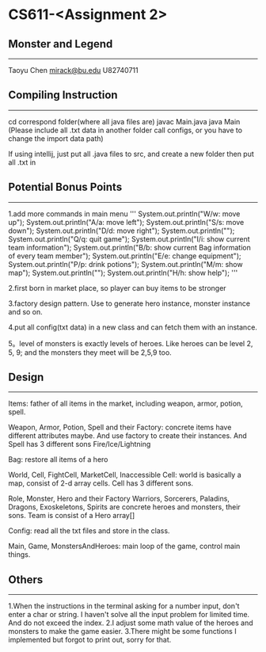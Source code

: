 # CS611-<Assignment 2>
## Monster and Legend
---------------------------------------------------------------------------
Taoyu Chen 
mirack@bu.edu
U82740711

## Compiling Instruction
---------------------------------------------------------------------------
cd correspond folder(where all java files are)
javac Main.java
java Main
(Please include all .txt data in another folder call configs, or you have to change the import data path)

If using intellij, just put all .java files to src, and create a new folder then put all .txt in

## Potential Bonus Points
---------------------------------------------------------------------------
1.add more commands in main menu
'''
System.out.println("W/w: move up");
System.out.println("A/a: move left");
System.out.println("S/s: move down");
System.out.println("D/d: move right");
System.out.println("");
System.out.println("Q/q: quit game");
System.out.println("I/i: show current team information");
System.out.println("B/b: show current Bag information of every team member");
System.out.println("E/e: change equipment");
System.out.println("P/p: drink potions");
System.out.println("M/m: show map");
System.out.println("");
System.out.println("H/h: show help");
'''

2.first born in market place, so player can buy items to be stronger

3.factory design pattern. Use to generate hero instance, monster instance and so on.

4.put all config(txt data) in a new class and can fetch them with an instance.

5。level of monsters is exactly levels of heroes. Like heroes can be level 2, 5, 9; and the monsters they meet will be 2,5,9 too.

## Design
---------------------------------------------------------------------------
Items: father of all items in the market, including weapon, armor, potion, spell.

Weapon, Armor, Potion, Spell and their Factory: concrete items have different attributes maybe. And use factory to create their instances.
And Spell has 3 different sons Fire/Ice/Lightning

Bag: restore all items of a hero

World, Cell, FightCell, MarketCell, Inaccessible Cell: world is basically a map, consist of 2-d array cells. Cell has 3 different sons.

Role, Monster, Hero and their Factory
Warriors, Sorcerers, Paladins, Dragons, Exoskeletons, Spirits are concrete heroes and monsters, their sons.
Team is consist of a Hero array[]

Config: read all the txt files and store in the class.

Main, Game, MonstersAndHeroes: main loop of the game, control main things.

## Others
---------------------------------------------------------------------------
1.When the instructions in the terminal asking for a number input, don't enter a char or string. I haven't solve all the input problem for limited time.
And do not exceed the index.
2.I adjust some math value of the heroes and monsters to make the game easier.
3.There might be some functions I implemented but forgot to print out, sorry for that.